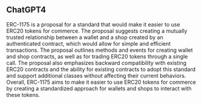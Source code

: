 ## ChatGPT4

ERC-1175 is a proposal for a standard that would make it easier to use ERC20 tokens for commerce. The proposal suggests creating a mutually trusted relationship between a wallet and a shop created by an authenticated contract, which would allow for simple and efficient transactions. The proposal outlines methods and events for creating wallet and shop contracts, as well as for trading ERC20 tokens through a single call. The proposal also emphasizes backward compatibility with existing ERC20 contracts and the ability for existing contracts to adopt this standard and support additional classes without affecting their current behaviors. Overall, ERC-1175 aims to make it easier to use ERC20 tokens for commerce by creating a standardized approach for wallets and shops to interact with these tokens.
